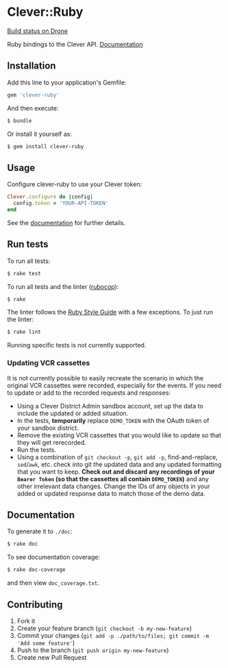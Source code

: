 # Clever::Ruby

[Build status on Drone](https://ci.ops.clever.com/github.com/Clever/clever-ruby)

Ruby bindings to the Clever API. [Documentation](http://rubydoc.info/gems/clever-ruby/frames)

## Installation

Add this line to your application's Gemfile:

```bash
gem 'clever-ruby'
```

And then execute:

```bash
$ bundle
```

Or install it yourself as:

```bash
$ gem install clever-ruby
```

## Usage

Configure clever-ruby to use your Clever token:

```ruby
Clever.configure do |config|
  config.token = 'YOUR-API-TOKEN'
end
```

See the [documentation](http://rubydoc.info/gems/clever-ruby/frames) for
further details.

## Run tests

To run all tests:

```bash
$ rake test
```

To run all tests and the linter ([rubocop](https://github.com/bbatsov/rubocop)):

```bash
$ rake
```

The linter follows the [Ruby Style Guide](https://github.com/bbatsov/ruby-style-guide) with a few exceptions. To just run the linter:

```bash
$ rake lint
```

Running specific tests is not currently supported.

### Updating VCR cassettes

It is not currently possible to easily recreate the scenario in which the original VCR cassettes were recorded, especially for the events. If you need to update or add to the recorded requests and responses:

* Using a Clever District Admin sandbox account, set up the data to include the updated or added situation.
* In the tests, **temporarily** replace `DEMO_TOKEN` with the OAuth token of your sandbox district.
* Remove the existing VCR cassettes that you would like to update so that they will get rerecorded.
* Run the tests.
* Using a combination of `git checkout -p`, `git add -p`, find-and-replace, `sed`/`awk`, etc. check into git the updated data and any updated formatting that you want to keep. **Check out and discard any recordings of your `Bearer Token` (so that the cassettes all contain `DEMO_TOKEN`)** and any other irrelevant data changes. Change the IDs of any objects in your added or updated response data to match those of the demo data.

## Documentation

To generate it to `./doc`:

```bash
$ rake doc
```

To see documentation coverage:

```bash
$ rake doc-coverage
```

and then view `doc_coverage.txt`.

## Contributing

1. Fork it
2. Create your feature branch (`git checkout -b my-new-feature`)
3. Commit your changes (`git add -p ./path/to/files; git commit -m 'Add some feature'`)
4. Push to the branch (`git push origin my-new-feature`)
5. Create new Pull Request
